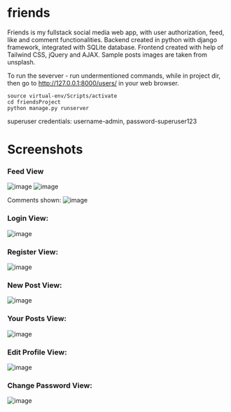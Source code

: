 # friends
Friends is my fullstack social media web app, with user authorization, feed, like and comment functionalities.
Backend created in python with django framework, integrated with SQLite database.
Frontend created with help of Tailwind CSS, jQuery and AJAX.
Sample posts images are taken from unsplash.

To run the severver - run undermentioned commands, while in project dir, then go to http://127.0.0.1:8000/users/ in your web browser.
```
source virtual-env/Scripts/activate
cd friendsProject
python manage.py runserver
```
superuser credentials: username-admin, password-superuser123


# Screenshots
### Feed View
![image](https://github.com/mlaskowski7/friends/assets/144243838/93b58761-317e-4ef6-b8ea-b5f95e6e25cf)
![image](https://github.com/mlaskowski7/friends/assets/144243838/d429bdfc-eb90-4630-b7ff-e96b579d6800)



Comments shown:
![image](https://github.com/mlaskowski7/friends/assets/144243838/6c2408b2-bdb1-46b0-9632-ba6c6476086d)

### Login View:
![image](https://github.com/mlaskowski7/friends/assets/144243838/143e76d3-a724-4352-b7fd-6374f764abfe)

### Register View:
![image](https://github.com/mlaskowski7/friends/assets/144243838/1ec422a3-4d6d-481d-bfd0-ceff23fcad6e)

### New Post View:
![image](https://github.com/mlaskowski7/friends/assets/144243838/fede4c16-2b0e-4605-96ba-d28fa77d0a17)

### Your Posts View:
![image](https://github.com/mlaskowski7/friends/assets/144243838/09325fde-9326-466d-9285-2ee771e46c4a)

### Edit Profile View:
![image](https://github.com/mlaskowski7/friends/assets/144243838/a0f055e5-f888-43c9-a214-0963d4f8aa06)

### Change Password View:
![image](https://github.com/mlaskowski7/friends/assets/144243838/4c7aaa5e-b727-4f31-bf51-66eaa5a70928)


